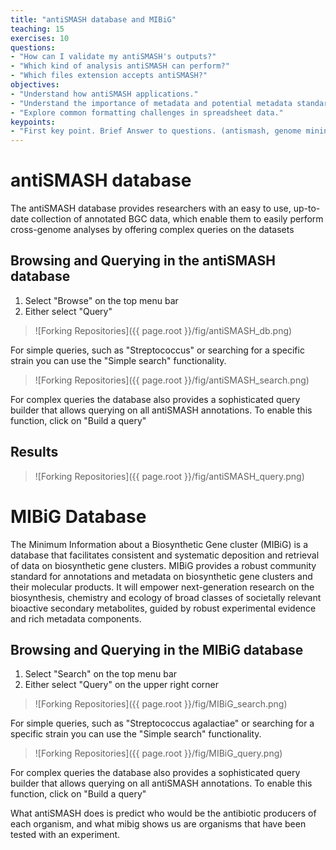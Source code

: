 ```yaml
---
title: "antiSMASH database and MIBiG"
teaching: 15
exercises: 10
questions:
- "How can I validate my antiSMASH's outputs?"
- "Which kind of analysis antiSMASH can perform?"
- "Which files extension accepts antiSMASH?"
objectives:
- "Understand how antiSMASH applications."
- "Understand the importance of metadata and potential metadata standards."
- "Explore common formatting challenges in spreadsheet data."
keypoints:
- "First key point. Brief Answer to questions. (antismash, genome mining, secondary metabolism, bacteria, bioactive coumpounds)"
---
```


# antiSMASH database
The antiSMASH database provides researchers with an easy to use, up-to-date collection of annotated BGC data, which enable them to easily perform cross-genome analyses by offering complex queries on the datasets

## Browsing and Querying in the antiSMASH database

1. Select "Browse" on the top menu bar 
2. Either select "Query"

> ![Forking Repositories]({{ page.root }}/fig/antiSMASH_db.png)

For simple queries, such as "Streptococcus" or searching for a specific strain you can use the "Simple search" functionality.

> ![Forking Repositories]({{ page.root }}/fig/antiSMASH_search.png)

For complex queries the database also provides a sophisticated query builder that allows querying on all antiSMASH annotations. To enable this function, click on "Build a query"

## Results

> ![Forking Repositories]({{ page.root }}/fig/antiSMASH_query.png)

# MIBiG Database
The Minimum Information about a Biosynthetic Gene cluster (MIBiG) is a database that facilitates consistent and systematic deposition and retrieval of data on biosynthetic gene clusters. MIBiG provides a robust community standard for annotations and metadata on biosynthetic gene clusters and their molecular products. It will empower next-generation research on the biosynthesis, chemistry and ecology of broad classes of societally relevant bioactive secondary metabolites, guided by robust experimental evidence and rich metadata components.

## Browsing and Querying in the MIBiG database

1. Select "Search" on the top menu bar 
2. Either select "Query" on the upper right corner

> ![Forking Repositories]({{ page.root }}/fig/MIBiG_search.png)

For simple queries, such as "Streptococcus agalactiae" or searching for a specific strain you can use the "Simple search"  functionality.

> ![Forking Repositories]({{ page.root }}/fig/MIBiG_query.png)

For complex queries the database also provides a sophisticated query builder that allows querying on all antiSMASH annotations. To enable this function, click on "Build a query"

What antiSMASH does is predict who would be the antibiotic producers of each organism, and what mibig shows us are organisms that have been tested with an experiment.
